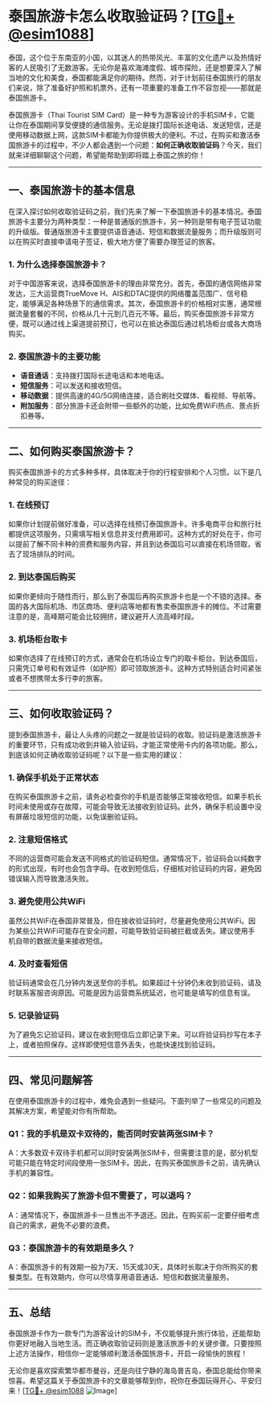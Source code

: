 # 泰国旅游卡怎么收取验证码？[[TG💪+ @esim1088](https://t.me/s/esim1088)]

泰国，这个位于东南亚的小国，以其迷人的热带风光、丰富的文化遗产以及热情好客的人民吸引了无数游客。无论你是喜欢海滩度假、城市探险，还是想要深入了解当地的文化和美食，泰国都能满足你的期待。然而，对于计划前往泰国旅行的朋友们来说，除了准备好护照和机票外，还有一项重要的准备工作不容忽视——那就是泰国旅游卡。

泰国旅游卡（Thai Tourist SIM Card）是一种专为游客设计的手机SIM卡，它能让你在泰国期间享受便捷的通信服务。无论是拨打国际长途电话、发送短信，还是使用移动数据上网，这款SIM卡都能为你提供极大的便利。不过，在购买和激活泰国旅游卡的过程中，不少人都会遇到一个问题：**如何正确收取验证码**？今天，我们就来详细聊聊这个问题，希望能帮助到即将踏上泰国之旅的你！

---

## 一、泰国旅游卡的基本信息

在深入探讨如何收取验证码之前，我们先来了解一下泰国旅游卡的基本情况。泰国旅游卡主要分为两种类型：一种是普通版的旅游卡，另一种则是带有电子签证功能的升级版。普通版旅游卡主要提供语音通话、短信和数据流量服务；而升级版则可以在购买时直接申请电子签证，极大地方便了需要办理签证的旅客。

### 1. 为什么选择泰国旅游卡？

对于中国游客来说，选择泰国旅游卡的理由非常充分。首先，泰国的通信网络非常发达，三大运营商TrueMove H、AIS和DTAC提供的网络覆盖范围广、信号稳定，能够满足各种场景下的通信需求。其次，泰国旅游卡的价格相对实惠，通常根据流量套餐的不同，价格从几十元到几百元不等。最后，购买泰国旅游卡非常方便，既可以通过线上渠道提前预订，也可以在抵达泰国后通过机场柜台或各大商场购买。

### 2. 泰国旅游卡的主要功能

- **语音通话**：支持拨打国际长途电话和本地电话。
- **短信服务**：可以发送和接收短信。
- **移动数据**：提供高速的4G/5G网络连接，适合刷社交媒体、看视频、导航等。
- **附加服务**：部分旅游卡还会附带一些额外的功能，比如免费WiFi热点、景点折扣券等。

---

## 二、如何购买泰国旅游卡？

购买泰国旅游卡的方式多种多样，具体取决于你的行程安排和个人习惯。以下是几种常见的购买途径：

### 1. 在线预订

如果你计划提前做好准备，可以选择在线预订泰国旅游卡。许多电商平台和旅行社都提供这项服务，只需填写相关信息并支付费用即可。这种方式的好处在于，你可以提前了解不同卡种的资费和服务内容，并且到达泰国后可以直接在机场领取，省去了现场排队的时间。

### 2. 到达泰国后购买

如果你更倾向于随性而行，那么到了泰国后再购买旅游卡也是一个不错的选择。泰国的各大国际机场、市区商场、便利店等地都有售卖泰国旅游卡的摊位。不过需要注意的是，高峰期可能会比较拥挤，建议避开人流高峰时段。

### 3. 机场柜台取卡

如果你选择了在线预订的方式，通常会在机场设立专门的取卡柜台。到达泰国后，只需凭订单号和有效证件（如护照）即可领取旅游卡。这种方式特别适合时间紧张或者不想携带太多行李的旅客。

---

## 三、如何收取验证码？

提到泰国旅游卡，最让人头疼的问题之一就是验证码的收取。验证码是激活旅游卡的重要环节，只有成功收到并输入验证码，才能正常使用卡内的各项功能。那么，到底该如何正确收取验证码呢？以下是一些实用的建议：

### 1. 确保手机处于正常状态

在购买泰国旅游卡之前，请务必检查你的手机是否能够正常接收短信。如果手机长时间未使用或存在故障，可能会导致无法接收到验证码。此外，确保手机设置中没有屏蔽垃圾短信的功能，以免误删验证码。

### 2. 注意短信格式

不同的运营商可能会发送不同格式的验证码短信。通常情况下，验证码会以纯数字的形式出现，有时也会包含字母。在收到短信后，仔细核对验证码的内容，避免因错误输入而导致激活失败。

### 3. 避免使用公共WiFi

虽然公共WiFi在泰国非常普及，但在接收验证码时，尽量避免使用公共WiFi。因为某些公共WiFi可能存在安全问题，可能导致验证码被拦截或丢失。建议使用手机自带的数据流量来接收短信。

### 4. 及时查看短信

验证码通常会在几分钟内发送至你的手机。如果超过十分钟仍未收到验证码，请及时联系客服咨询原因。可能是因为运营商系统延迟，也可能是填写的信息有误。

### 5. 记录验证码

为了避免忘记验证码，建议在收到短信后立即记录下来。可以将验证码抄写在本子上，或者拍照保存。这样即使短信意外丢失，也能快速找到验证码。

---

## 四、常见问题解答

在使用泰国旅游卡的过程中，难免会遇到一些疑问。下面列举了一些常见的问题及其解决方案，希望能对你有所帮助。

### Q1：我的手机是双卡双待的，能否同时安装两张SIM卡？

A：大多数双卡双待手机都可以同时安装两张SIM卡，但需要注意的是，部分机型可能只能在特定时间段使用一张SIM卡。因此，在购买泰国旅游卡之前，请先确认手机的兼容性。

### Q2：如果我购买了旅游卡但不需要了，可以退吗？

A：通常情况下，泰国旅游卡一旦售出不予退还。因此，在购买前一定要仔细考虑自己的需求，避免不必要的浪费。

### Q3：泰国旅游卡的有效期是多久？

A：泰国旅游卡的有效期一般为7天、15天或30天，具体时长取决于你所购买的套餐类型。在有效期内，你可以尽情享用语音通话、短信和数据流量服务。

---

## 五、总结

泰国旅游卡作为一款专门为游客设计的SIM卡，不仅能够提升旅行体验，还能帮助你更好地融入当地生活。而正确收取验证码则是激活旅游卡的关键步骤。只要按照上述方法操作，相信你一定能够顺利激活泰国旅游卡，开启一段愉快的旅程！

无论你是喜欢探索繁华都市曼谷，还是向往宁静的海岛普吉岛，泰国总能给你带来惊喜。希望这篇关于泰国旅游卡的文章能够帮到你，祝你在泰国玩得开心、平安归来！[[TG💪+ @esim1088](https://t.me/s/esim1088) ![Image](https://i.postimg.cc/4NQfJmqS/Snipaste-2025-05-13-00-14-12.png)]